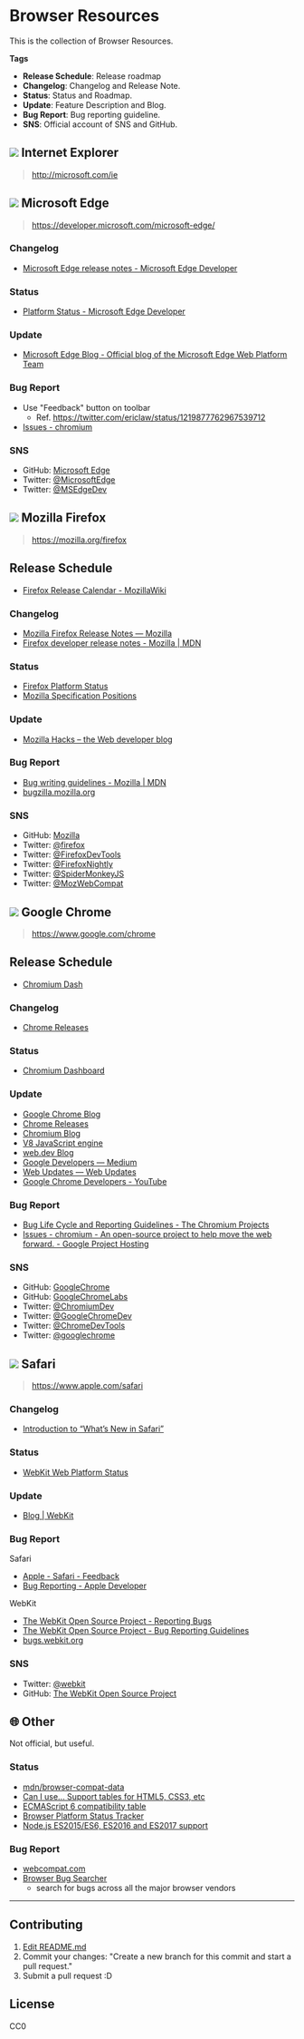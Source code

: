 # Browser Resources

This is the collection of Browser Resources.

**Tags**

- **Release Schedule**: Release roadmap
- **Changelog**: Changelog and Release Note.
- **Status**: Status and Roadmap.
- **Update**: Feature Description and Blog.
- **Bug Report**: Bug reporting guideline.
- **SNS**: Official account of SNS and GitHub.

<!-- IE -->

## ![](https://raw.githubusercontent.com/alrra/browser-logos/62.2.25/src/archive/internet-explorer_9-11/internet-explorer_9-11_32x32.png) Internet Explorer
> http://microsoft.com/ie

<!-- MSEdge -->

## ![](https://raw.githubusercontent.com/alrra/browser-logos/62.2.25/src/edge/edge_32x32.png) Microsoft Edge
> https://developer.microsoft.com/microsoft-edge/

### Changelog

- [Microsoft Edge release notes - Microsoft Edge Developer](https://developer.microsoft.com/en-us/microsoft-edge/platform/changelog/)

### Status

- [Platform Status - Microsoft Edge Developer](https://developer.microsoft.com/en-us/microsoft-edge/status/)

### Update

- [Microsoft Edge Blog - Official blog of the Microsoft Edge Web Platform Team](https://blogs.windows.com/msedgedev/)

### Bug Report

- Use "Feedback" button on toolbar
    - Ref. <https://twitter.com/ericlaw/status/1219877762967539712>
- [Issues - chromium](https://bugs.chromium.org/p/chromium/issues/list)

### SNS

- GitHub: [Microsoft Edge](https://github.com/MicrosoftEdge)
- Twitter: [@MicrosoftEdge](https://twitter.com/microsoftedge)
- Twitter: [@MSEdgeDev](https://twitter.com/msedgedev)

<!-- Firefox -->

## ![](https://raw.githubusercontent.com/alrra/browser-logos/62.2.25/src/firefox/firefox_32x32.png) Mozilla Firefox
> https://mozilla.org/firefox

## Release Schedule

- [Firefox Release Calendar - MozillaWiki](https://wiki.mozilla.org/Release_Management/Calendar)

### Changelog

- [Mozilla Firefox Release Notes — Mozilla](https://www.mozilla.org/en-US/firefox/releases/)
- [Firefox developer release notes - Mozilla | MDN](https://developer.mozilla.org/en-US/docs/Mozilla/Firefox/Releases)

### Status

- [Firefox Platform Status](https://platform-status.mozilla.org/)
- [Mozilla Specification Positions](https://mozilla.github.io/standards-positions/)

### Update

- [Mozilla Hacks – the Web developer blog](https://hacks.mozilla.org/)

### Bug Report

- [Bug writing guidelines - Mozilla | MDN](https://developer.mozilla.org/en-US/docs/Mozilla/QA/Bug_writing_guidelines)
- [bugzilla.mozilla.org](https://bugzilla.mozilla.org/)

### SNS

- GitHub: [Mozilla](https://github.com/mozilla)
- Twitter: [@firefox](https://twitter.com/firefox)
- Twitter: [@FirefoxDevTools](https://twitter.com/firefoxdevtools)
- Twitter: [@FirefoxNightly](https://twitter.com/firefoxnightly)
- Twitter: [@SpiderMonkeyJS](https://twitter.com/SpiderMonkeyJS)
- Twitter: [@MozWebCompat](https://twitter.com/MozWebCompat)

<!-- Google Chrome -->

## ![](https://raw.githubusercontent.com/alrra/browser-logos/62.2.25/src/chrome/chrome_32x32.png) Google Chrome
> https://www.google.com/chrome

## Release Schedule

- [Chromium Dash](https://chromiumdash.appspot.com/home)

### Changelog

- [Chrome Releases](https://chromereleases.googleblog.com/)

### Status

- [Chromium Dashboard](https://www.chromestatus.com/features)

### Update

- [Google Chrome Blog](https://blog.google/products/chrome/)
- [Chrome Releases](https://chromereleases.googleblog.com/)
- [Chromium Blog](https://blog.chromium.org/)
- [V8 JavaScript engine](https://v8.dev/blog/tags/webassembly)
- [web.dev Blog](https://web.dev/blog/) 
- [Google Developers — Medium](https://medium.com/google-developers)
- [Web Updates — Web Updates](https://developers.google.com/web/updates/ "Web Updates — Web Updates")
- [Google Chrome Developers - YouTube](https://www.youtube.com/c/GoogleChromeDevelopers)

### Bug Report

- [Bug Life Cycle and Reporting Guidelines - The Chromium Projects](http://www.chromium.org/for-testers/bug-reporting-guidelines)
- [Issues - chromium - An open-source project to help move the web forward. - Google Project Hosting](https://bugs.chromium.org/p/chromium/issues/list)

### SNS

- GitHub: [GoogleChrome](https://github.com/googlechrome)
- GitHub: [GoogleChromeLabs](https://github.com/GoogleChromeLabs)
- Twitter: [@ChromiumDev](https://twitter.com/chromiumdev)
- Twitter: [@GoogleChromeDev](https://twitter.com/googlechromedev)
- Twitter: [@ChromeDevTools](https://twitter.com/chromedevtools)
- Twitter: [@googlechrome](https://twitter.com/googlechrome)

<!-- Safari -->

## ![](https://cdn.rawgit.com/alrra/browser-logos/11.0.0//safari/safari_32x32.png) Safari
> https://www.apple.com/safari

### Changelog

- [Introduction to “What’s New in Safari”](https://developer.apple.com/library/archive/releasenotes/General/WhatsNewInSafari/Introduction/Introduction.html "Introduction to “What’s New in Safari”")

### Status

- [WebKit Web Platform Status](https://webkit.org/status/)

### Update

- [Blog | WebKit](https://webkit.org/blog/ "Blog | WebKit")

### Bug Report

Safari

- [Apple - Safari - Feedback](https://www.apple.com/feedback/safari.html)
- [Bug Reporting - Apple Developer](https://developer.apple.com/bug-reporting/ "Bug Reporting - Apple Developer")

WebKit

- [The WebKit Open Source Project - Reporting Bugs](https://webkit.org/reporting-bugs/)
- [The WebKit Open Source Project - Bug Reporting Guidelines](https://webkit.org/bug-report-guidelines/)
- [bugs.webkit.org](https://bugs.webkit.org/)

### SNS

- Twitter: [@webkit](https://twitter.com/webkit)
- GitHub: [The WebKit Open Source Project](https://github.com/WebKit)

## :globe_with_meridians: Other

Not official, but useful.

### Status

- [mdn/browser-compat-data](https://github.com/mdn/browser-compat-data)
- [Can I use... Support tables for HTML5, CSS3, etc](https://caniuse.com/)
- [ECMAScript 6 compatibility table](https://kangax.github.io/compat-table/es6/)
- [Browser Platform Status Tracker](https://platformstatus.io/)
- [Node.js ES2015/ES6, ES2016 and ES2017 support](https://node.green/)

### Bug Report

- [webcompat.com](https://webcompat.com/)
- [Browser Bug Searcher](https://browser-issue-tracker-search.appspot.com/)
	- search for bugs across all the major browser vendors

-----

## Contributing

<!-- textlint-disable -->

1. [Edit README.md](https://github.com/azu/browser-resources/edit/62.2.25/README.md)
2. Commit your changes: "Create a new branch for this commit and start a pull request."
3. Submit a pull request :D

<!-- textlint-enable -->

## License

CC0
